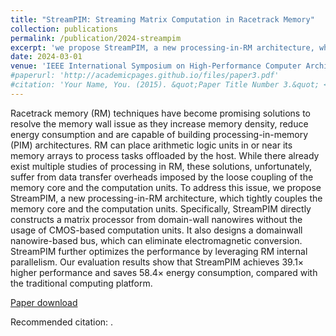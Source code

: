 ```yaml
---
title: "StreamPIM: Streaming Matrix Computation in Racetrack Memory"
collection: publications
permalink: /publication/2024-streampim
excerpt: 'we propose StreamPIM, a new processing-in-RM architecture, which tightly couples the memory core and the computation units. Specifically, StreamPIM directly constructs a matrix processor from domain-wall nanowires without the usage of CMOS-based computation units. It also designs a domainwall nanowire-based bus, which can eliminate electromagnetic conversion…'
date: 2024-03-01
venue: 'IEEE International Symposium on High-Performance Computer Architecture (HPCA)'
#paperurl: 'http://academicpages.github.io/files/paper3.pdf'
#citation: 'Your Name, You. (2015). &quot;Paper Title Number 3.&quot; <i>Journal 1</i>. 1(3).'
---
```

Racetrack memory (RM) techniques have become promising solutions to resolve the memory wall issue as they increase memory density, reduce energy consumption and are capable of building processing-in-memory (PIM) architectures. RM can place arithmetic logic units in or near its memory arrays to process tasks offloaded by the host. While there already exist multiple studies of processing in RM, these solutions, unfortunately, suffer from data transfer overheads imposed by the loose coupling of the memory core and the computation units. To address this issue, we propose StreamPIM, a new processing-in-RM architecture, which tightly couples the memory core and the computation units. Specifically, StreamPIM directly constructs a matrix processor from domain-wall nanowires without the usage of CMOS-based computation units. It also designs a domainwall nanowire-based bus, which can eliminate electromagnetic conversion. StreamPIM further optimizes the performance by leveraging RM internal parallelism. Our evaluation results show that StreamPIM achieves 39.1× higher performance and saves 58.4× energy consumption, compared with the traditional computing platform.

[Paper download](N/A)

Recommended citation: .